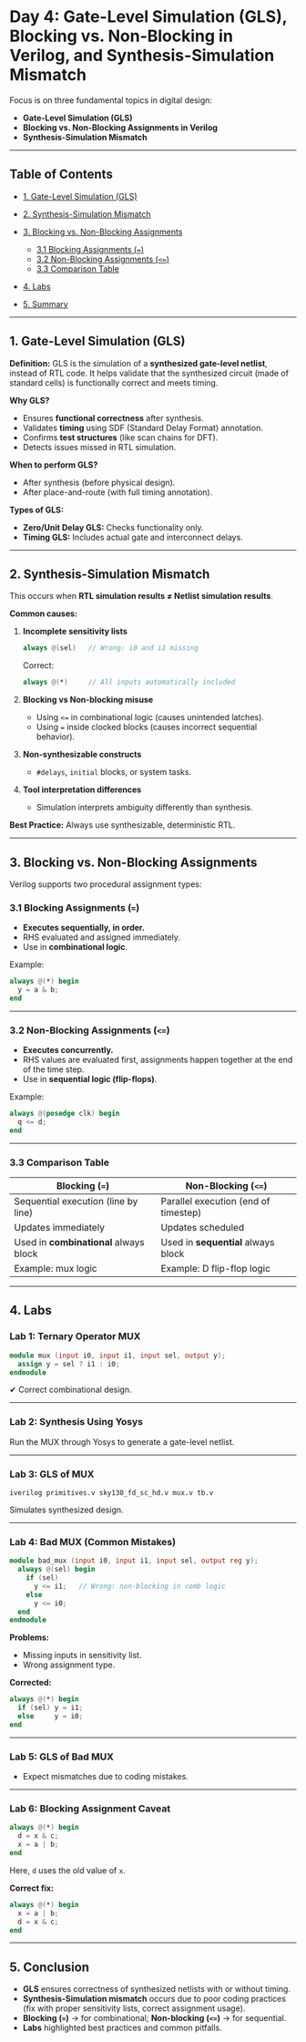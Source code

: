# Day 4: Gate-Level Simulation (GLS), Blocking vs. Non-Blocking in Verilog, and Synthesis-Simulation Mismatch

Focus is on three fundamental topics in digital design:

* **Gate-Level Simulation (GLS)**
* **Blocking vs. Non-Blocking Assignments in Verilog**
* **Synthesis-Simulation Mismatch**

---

## Table of Contents

* [1. Gate-Level Simulation (GLS)](#1-gate-level-simulation-gls)
* [2. Synthesis-Simulation Mismatch](#2-synthesis-simulation-mismatch)
* [3. Blocking vs. Non-Blocking Assignments](#3-blocking-vs-non-blocking-assignments)

  * [3.1 Blocking Assignments (`=`)](#31-blocking-assignments-)
  * [3.2 Non-Blocking Assignments (`<=`)](#32-non-blocking-assignments-)
  * [3.3 Comparison Table](#33-comparison-table)
* [4. Labs](#4-labs)
* [5. Summary](#5-summary)

---

## 1. Gate-Level Simulation (GLS)

**Definition:**
GLS is the simulation of a **synthesized gate-level netlist**, instead of RTL code. It helps validate that the synthesized circuit (made of standard cells) is functionally correct and meets timing.

**Why GLS?**

* Ensures **functional correctness** after synthesis.
* Validates **timing** using SDF (Standard Delay Format) annotation.
* Confirms **test structures** (like scan chains for DFT).
* Detects issues missed in RTL simulation.

**When to perform GLS?**

* After synthesis (before physical design).
* After place-and-route (with full timing annotation).

**Types of GLS:**

* **Zero/Unit Delay GLS:** Checks functionality only.
* **Timing GLS:** Includes actual gate and interconnect delays.

---

## 2. Synthesis-Simulation Mismatch

This occurs when **RTL simulation results ≠ Netlist simulation results**.

**Common causes:**

1. **Incomplete sensitivity lists**

   ```verilog
   always @(sel)   // Wrong: i0 and i1 missing
   ```

   Correct:

   ```verilog
   always @(*)     // All inputs automatically included
   ```

2. **Blocking vs Non-blocking misuse**

   * Using `<=` in combinational logic (causes unintended latches).
   * Using `=` inside clocked blocks (causes incorrect sequential behavior).

3. **Non-synthesizable constructs**

   * `#delays`, `initial` blocks, or system tasks.

4. **Tool interpretation differences**

   * Simulation interprets ambiguity differently than synthesis.

**Best Practice:**
Always use synthesizable, deterministic RTL.

---

## 3. Blocking vs. Non-Blocking Assignments

Verilog supports two procedural assignment types:

### 3.1 Blocking Assignments (`=`)

* **Executes sequentially, in order.**
* RHS evaluated and assigned immediately.
* Use in **combinational logic**.

Example:

```verilog
always @(*) begin
  y = a & b;
end
```

---

### 3.2 Non-Blocking Assignments (`<=`)

* **Executes concurrently.**
* RHS values are evaluated first, assignments happen together at the end of the time step.
* Use in **sequential logic (flip-flops)**.

Example:

```verilog
always @(posedge clk) begin
  q <= d;
end
```

---

### 3.3 Comparison Table

| **Blocking (`=`)**                     | **Non-Blocking (`<=`)**              |
| -------------------------------------- | ------------------------------------ |
| Sequential execution (line by line)    | Parallel execution (end of timestep) |
| Updates immediately                    | Updates scheduled                    |
| Used in **combinational** always block | Used in **sequential** always block  |
| Example: mux logic                     | Example: D flip-flop logic           |

---

## 4. Labs

### Lab 1: Ternary Operator MUX

```verilog
module mux (input i0, input i1, input sel, output y);
  assign y = sel ? i1 : i0;
endmodule
```

✔ Correct combinational design.

---

### Lab 2: Synthesis Using Yosys

Run the MUX through Yosys to generate a gate-level netlist.

---

### Lab 3: GLS of MUX

```shell
iverilog primitives.v sky130_fd_sc_hd.v mux.v tb.v
```

Simulates synthesized design.

---

### Lab 4: Bad MUX (Common Mistakes)

```verilog
module bad_mux (input i0, input i1, input sel, output reg y);
  always @(sel) begin
    if (sel)
      y <= i1;   // Wrong: non-blocking in comb logic
    else
      y <= i0;
  end
endmodule
```

**Problems:**

* Missing inputs in sensitivity list.
* Wrong assignment type.

**Corrected:**

```verilog
always @(*) begin
  if (sel) y = i1;
  else     y = i0;
end
```

---

### Lab 5: GLS of Bad MUX

* Expect mismatches due to coding mistakes.

---

### Lab 6: Blocking Assignment Caveat

```verilog
always @(*) begin
  d = x & c;
  x = a | b;
end
```

Here, `d` uses the old value of `x`.

**Correct fix:**

```verilog
always @(*) begin
  x = a | b;
  d = x & c;
end
```

---

## 5. Conclusion

* **GLS** ensures correctness of synthesized netlists with or without timing.
* **Synthesis-Simulation mismatch** occurs due to poor coding practices (fix with proper sensitivity lists, correct assignment usage).
* **Blocking (`=`)** → for combinational; **Non-blocking (`<=`)** → for sequential.
* **Labs** highlighted best practices and common pitfalls.

